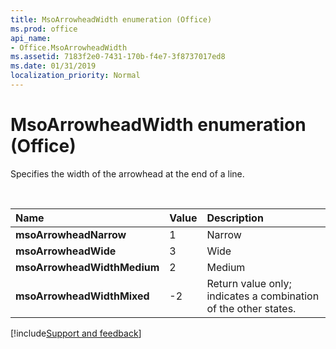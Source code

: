```yaml
---
title: MsoArrowheadWidth enumeration (Office)
ms.prod: office
api_name:
- Office.MsoArrowheadWidth
ms.assetid: 7183f2e0-7431-170b-f4e7-3f8737017ed8
ms.date: 01/31/2019
localization_priority: Normal
---
```



# MsoArrowheadWidth enumeration (Office)

Specifies the width of the arrowhead at the end of a line.

<br/>

|Name|Value|Description|
|:-----|:-----|:-----|
|**msoArrowheadNarrow**|1|Narrow|
|**msoArrowheadWide**|3|Wide|
|**msoArrowheadWidthMedium**|2|Medium|
|**msoArrowheadWidthMixed**|-2|Return value only; indicates a combination of the other states. |

[!include[Support and feedback](~/includes/feedback-boilerplate.md)]